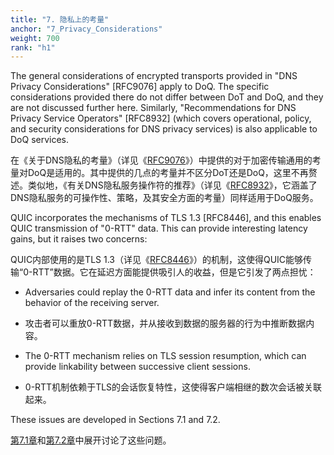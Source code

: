 ```yaml
---
title: "7. 隐私上的考量"
anchor: "7_Privacy_Considerations"
weight: 700
rank: "h1"
---
```


The general considerations of encrypted transports provided in "DNS Privacy Considerations" [RFC9076] apply to DoQ. The specific considerations provided there do not differ between DoT and DoQ, and they are not discussed further here. Similarly, "Recommendations for DNS Privacy Service Operators" [RFC8932] (which covers operational, policy, and security considerations for DNS privacy services) is also applicable to DoQ services.

在《关于DNS隐私的考量》（详见《[RFC9076]()》）中提供的对于加密传输通用的考量对DoQ是适用的。其中提供的几点的考量并不区分DoT还是DoQ，这里不再赘述。类似地，《有关DNS隐私服务操作符的推荐》（详见《[RFC8932]()》，它涵盖了DNS隐私服务的可操作性、策略，及其安全方面的考量）同样适用于DoQ服务。

QUIC incorporates the mechanisms of TLS 1.3 [RFC8446], and this enables QUIC transmission of "0-RTT" data. This can provide interesting latency gains, but it raises two concerns:

QUIC内部使用的是TLS 1.3（详见《[RFC8446]()》）的机制，这使得QUIC能够传输“0-RTT”数据。它在延迟方面能提供吸引人的收益，但是它引发了两点担忧：

* Adversaries could replay the 0-RTT data and infer its content from the behavior of the receiving server.

* 攻击者可以重放0-RTT数据，并从接收到数据的服务器的行为中推断数据内容。

* The 0-RTT mechanism relies on TLS session resumption, which can provide linkability between successive client sessions.

* 0-RTT机制依赖于TLS的会话恢复特性，这使得客户端相继的数次会话被关联起来。

These issues are developed in Sections 7.1 and 7.2.

[第7.1章]()和[第7.2章]()中展开讨论了这些问题。
